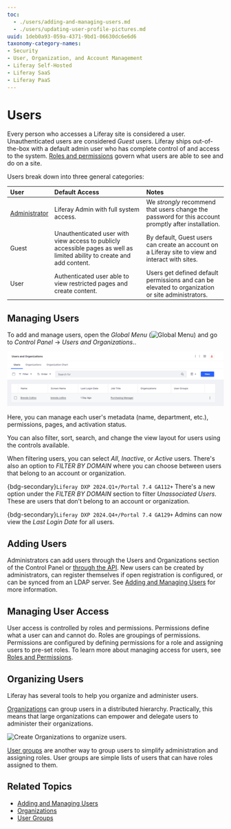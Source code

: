 ```yaml
---
toc:
  - ./users/adding-and-managing-users.md
  - ./users/updating-user-profile-pictures.md
uuid: 1deb0a93-059a-4371-9bd1-06630dc6e6d6
taxonomy-category-names:
- Security
- User, Organization, and Account Management
- Liferay Self-Hosted
- Liferay SaaS
- Liferay PaaS
---
```

# Users

Every person who accesses a Liferay site is considered a user. Unauthenticated users are considered *Guest* users. Liferay ships out-of-the-box with a default admin user who has complete control of and access to the system. [Roles and permissions](./roles-and-permissions.md) govern what users are able to see and do on a site.

Users break down into three general categories:

| User                                                                     | Default Access                                                                                                           | Notes                                                                                                |
| :----------------------------------------------------------------------- | :----------------------------------------------------------------------------------------------------------------------- | :--------------------------------------------------------------------------------------------------- |
| [Administrator](../getting-started/introduction-to-the-admin-account.md) | Liferay Admin with full system access.                                                                                   | We *strongly* recommend that users change the password for this account promptly after installation. |
| Guest                                                                    | Unauthenticated user with view access to publicly accessible pages as well as limited ability to create and add content. | By default, Guest users can create an account on a Liferay site to view and interact with sites.     |
| User                                                                     | Authenticated user able to view restricted pages and create content.                                                     | Users get defined default permissions and can be elevated to organization or site administrators.    |

## Managing Users

To add and manage users, open the *Global Menu* (![Global Menu](../images/icon-applications-menu.png)) and go to *Control Panel* &rarr; *Users and Organizations*..

![Add and manage users via the Users and Organizations application.](users/images/01.png)

Here, you can manage each user's metadata (name, department, etc.), permissions, pages, and activation status.

You can also filter, sort, search, and change the view layout for users using the controls available.

When filtering users, you can select *All*, *Inactive*, or *Active* users. There's also an option to *FILTER BY DOMAIN* where you can choose between users that belong to an account or organization.

{bdg-secondary}`Liferay DXP 2024.Q1+/Portal 7.4 GA112+` There's a new option under the *FILTER BY DOMAIN* section to filter *Unassociated Users*. These are users that don't belong to an account or organization.

{bdg-secondary}`Liferay DXP 2024.Q4+/Portal 7.4 GA129+` Admins can now view the *Last Login Date* for all users.

## Adding Users

Administrators can add users through the Users and Organizations section of the Control Panel or [through the API](./developer-guide/user-account-api-basics.md). New users can be created by administrators, can register themselves if open registration is configured, or can be synced from an LDAP server. See [Adding and Managing Users](users/adding-and-managing-users.md) for more information.

## Managing User Access

User access is controlled by roles and permissions. Permissions define what a user can and cannot do. Roles are groupings of permissions. Permissions are configured by defining permissions for a role and assigning users to pre-set roles. To learn more about managing access for users, see [Roles and Permissions](./roles-and-permissions.md).

## Organizing Users

Liferay has several tools to help you organize and administer users.

[Organizations](./organizations/understanding-organizations.md) can group users in a distributed hierarchy. Practically, this means that large organizations can empower and delegate users to administer their organizations.

![Create Organizations to organize users.](users/images/02.png)

[User groups](./user-groups/creating-and-managing-user-groups.md) are another way to group users to simplify administration and assigning roles. User groups are simple lists of users that can have roles assigned to them.

## Related Topics

- [Adding and Managing Users](./users/adding-and-managing-users.md)
- [Organizations](./organizations/understanding-organizations.md)
- [User Groups](./user-groups/creating-and-managing-user-groups.md)